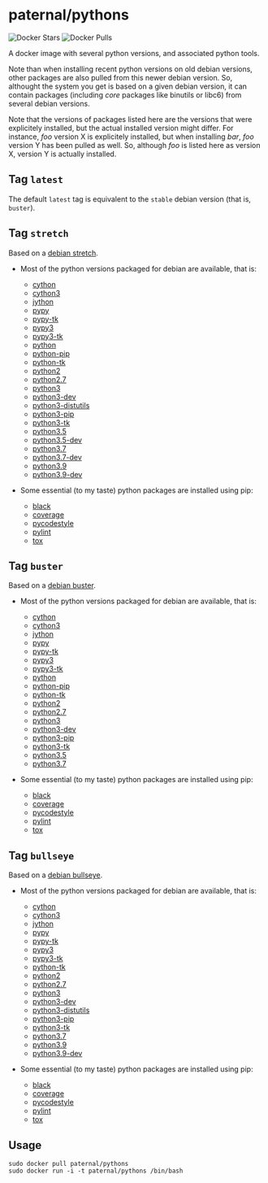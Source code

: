 paternal/pythons
================

![Docker Stars](https://badgen.net/docker/stars/paternal/pythons?icon=docker&label=stars)
![Docker Pulls](https://badgen.net/docker/pulls/paternal/pythons?icon=docker&label=pulls)

A docker image with several python versions, and associated python tools.

Note than when installing recent python versions on old debian versions, other packages are also pulled from this newer debian version. So, althought the system you get is based on a given debian version, it can contain packages (including *core* packages like binutils or libc6) from several debian versions.

Note that the versions of packages listed here are the versions that were explicitely installed, but the actual installed version might differ. For instance, *foo* version X is explicitely installed, but when installing *bar*, *foo* version Y has been pulled as well. So, although *foo* is listed here as version X, version Y is actually installed.

## Tag `latest`

The default `latest` tag is equivalent to the `stable` debian version (that is, `buster`).


## Tag `stretch`

Based on a [debian stretch](https://www.debian.org/releases/stretch/).

- Most of the python versions packaged for debian are available, that is:
    - [cython](https://packages.debian.org/stretch/cython)
    - [cython3](https://packages.debian.org/stretch/cython3)
    - [jython](https://packages.debian.org/stretch/jython)
    - [pypy](https://packages.debian.org/stretch/pypy)
    - [pypy-tk](https://packages.debian.org/stretch/pypy-tk)
    - [pypy3](https://packages.debian.org/buster/pypy3)
    - [pypy3-tk](https://packages.debian.org/buster/pypy3-tk)
    - [python](https://packages.debian.org/stretch/python)
    - [python-pip](https://packages.debian.org/stretch/python-pip)
    - [python-tk](https://packages.debian.org/stretch/python-tk)
    - [python2](https://packages.debian.org/buster/python2)
    - [python2.7](https://packages.debian.org/stretch/python2.7)
    - [python3](https://packages.debian.org/stretch/python3)
    - [python3-dev](https://packages.debian.org/stretch/python3-dev)
    - [python3-distutils](https://packages.debian.org/buster/python3-distutils)
    - [python3-pip](https://packages.debian.org/stretch/python3-pip)
    - [python3-tk](https://packages.debian.org/stretch/python3-tk)
    - [python3.5](https://packages.debian.org/stretch/python3.5)
    - [python3.5-dev](https://packages.debian.org/stretch/python3.5-dev)
    - [python3.7](https://packages.debian.org/buster/python3.7)
    - [python3.7-dev](https://packages.debian.org/buster/python3.7-dev)
    - [python3.9](https://packages.debian.org/bullseye/python3.9)
    - [python3.9-dev](https://packages.debian.org/bullseye/python3.9-dev)

- Some essential (to my taste) python packages are installed using pip:
    - [black](https://pypi.python.org/pypi/black)
    - [coverage](https://pypi.python.org/pypi/coverage)
    - [pycodestyle](https://pypi.python.org/pypi/pycodestyle)
    - [pylint](https://pypi.python.org/pypi/pylint)
    - [tox](https://pypi.python.org/pypi/tox)


## Tag `buster`

Based on a [debian buster](https://www.debian.org/releases/buster/).

- Most of the python versions packaged for debian are available, that is:
    - [cython](https://packages.debian.org/buster/cython)
    - [cython3](https://packages.debian.org/buster/cython3)
    - [jython](https://packages.debian.org/buster/jython)
    - [pypy](https://packages.debian.org/buster/pypy)
    - [pypy-tk](https://packages.debian.org/buster/pypy-tk)
    - [pypy3](https://packages.debian.org/buster/pypy3)
    - [pypy3-tk](https://packages.debian.org/buster/pypy3-tk)
    - [python](https://packages.debian.org/buster/python)
    - [python-pip](https://packages.debian.org/buster/python-pip)
    - [python-tk](https://packages.debian.org/buster/python-tk)
    - [python2](https://packages.debian.org/buster/python2)
    - [python2.7](https://packages.debian.org/buster/python2.7)
    - [python3](https://packages.debian.org/buster/python3)
    - [python3-dev](https://packages.debian.org/buster/python3-dev)
    - [python3-pip](https://packages.debian.org/buster/python3-pip)
    - [python3-tk](https://packages.debian.org/buster/python3-tk)
    - [python3.5](https://packages.debian.org/stretch/python3.5)
    - [python3.7](https://packages.debian.org/buster/python3.7)

- Some essential (to my taste) python packages are installed using pip:
    - [black](https://pypi.python.org/pypi/black)
    - [coverage](https://pypi.python.org/pypi/coverage)
    - [pycodestyle](https://pypi.python.org/pypi/pycodestyle)
    - [pylint](https://pypi.python.org/pypi/pylint)
    - [tox](https://pypi.python.org/pypi/tox)


## Tag `bullseye`

Based on a [debian bullseye](https://www.debian.org/releases/bullseye/).

- Most of the python versions packaged for debian are available, that is:
    - [cython](https://packages.debian.org/bullseye/cython)
    - [cython3](https://packages.debian.org/bullseye/cython3)
    - [jython](https://packages.debian.org/bullseye/jython)
    - [pypy](https://packages.debian.org/bullseye/pypy)
    - [pypy-tk](https://packages.debian.org/bullseye/pypy-tk)
    - [pypy3](https://packages.debian.org/bullseye/pypy3)
    - [pypy3-tk](https://packages.debian.org/bullseye/pypy3-tk)
    - [python-tk](https://packages.debian.org/bullseye/python-tk)
    - [python2](https://packages.debian.org/bullseye/python2)
    - [python2.7](https://packages.debian.org/bullseye/python2.7)
    - [python3](https://packages.debian.org/bullseye/python3)
    - [python3-dev](https://packages.debian.org/bullseye/python3-dev)
    - [python3-distutils](https://packages.debian.org/bullseye/python3-distutils)
    - [python3-pip](https://packages.debian.org/bullseye/python3-pip)
    - [python3-tk](https://packages.debian.org/bullseye/python3-tk)
    - [python3.7](https://packages.debian.org/buster/python3.7)
    - [python3.9](https://packages.debian.org/bullseye/python3.9)
    - [python3.9-dev](https://packages.debian.org/bullseye/python3.9-dev)

- Some essential (to my taste) python packages are installed using pip:
    - [black](https://pypi.python.org/pypi/black)
    - [coverage](https://pypi.python.org/pypi/coverage)
    - [pycodestyle](https://pypi.python.org/pypi/pycodestyle)
    - [pylint](https://pypi.python.org/pypi/pylint)
    - [tox](https://pypi.python.org/pypi/tox)



## Usage

    sudo docker pull paternal/pythons
    sudo docker run -i -t paternal/pythons /bin/bash
